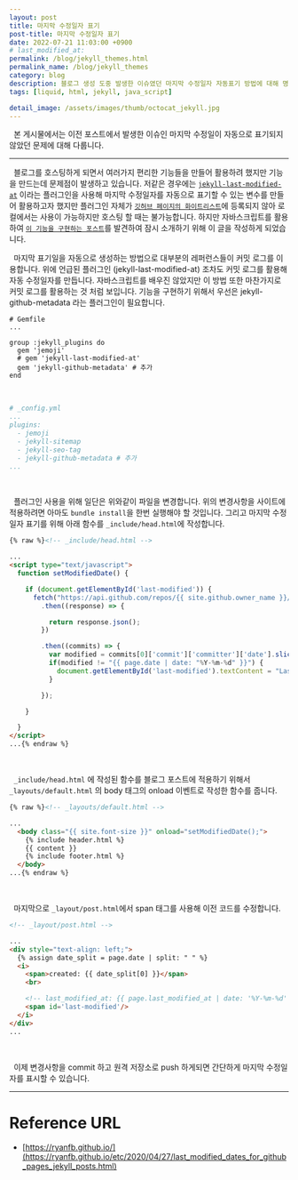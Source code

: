 ```yaml
---
layout: post
title: 마지막 수정일자 표기
post-title: 마지막 수정일자 표기
date: 2022-07-21 11:03:00 +0900
# last_modified_at:
permalink: /blog/jekyll_themes.html
permalink_name: /blog/jekyll_themes
category: blog
description: 블로그 생성 도중 발생한 이슈였던 마지막 수정일자 자동표기 방법에 대해 명시합니다.
tags: [liquid, html, jekyll, java_script]

detail_image: /assets/images/thumb/octocat_jekyll.jpg
---
```


&nbsp; 본 게시물에서는 이전 포스트에서 발생한 이슈인 마지막 수정일이 자동으로 표기되지 않았던 문제에 대해 다룹니다.

---
&nbsp; 블로그를 호스팅하게 되면서 여러가지 편리한 기능들을 만들어 활용하려 했지만 기능을 만드는데 문제점이 발생하고 있습니다. 저같은 경우에는 [``jekyll-last-modified-at``](https://github.com/gjtorikian/jekyll-last-modified-at) 이라는 플러그인을 사용해 마지막 수정일자를 자동으로 표기할 수 있는 변수를 만들어 활용하고자 했지만 플러그인 자체가 [``깃허브 페이지의 화이트리스트``](https://github.com/github/pages-gem/blob/master/lib/github-pages/plugins.rb)에 등록되지 않아 로컬에서는 사용이 가능하지만 호스팅 할 때는 불가능합니다. 하지만 자바스크립트를 활용하여 [``이 기능을 구현하는 포스트``](https://ryanfb.github.io/etc/2020/04/27/last_modified_dates_for_github_pages_jekyll_posts.html)를 발견하여 잠시 소개하기 위해 이 글을 작성하게 되었습니다.

&nbsp; 마지막 표기일을 자동으로 생성하는 방법으로 대부분의 레퍼런스들이 커밋 로그를 이용합니다. 위에 언급된 플러그인 (jekyll-last-modified-at) 조차도 커밋 로그를 활용해 자동 수정일자를 만듭니다. 자바스크립트를 배우진 않았지만 이 방법 또한 마찬가지로 커밋 로그를 활용하는 것 처럼 보입니다. 기능을 구현하기 위해서 우선은 jekyll-github-metadata 라는 플러그인이 필요합니다.

```shell
# Gemfile
...

group :jekyll_plugins do
  gem 'jemoji'
  # gem 'jekyll-last-modified-at'
  gem 'jekyll-github-metadata' # 추가
end
```
<br>

```yml
# _config.yml
...
plugins:
  - jemoji
  - jekyll-sitemap
  - jekyll-seo-tag
  - jekyll-github-metadata # 추가
...
```
<br>

&nbsp; 플러그인 사용을 위해 일단은 위와같이 파일을 변경합니다. 위의 변경사항을 사이트에 적용하려면 아마도 ``bundle install``을 한번 실행해야 할 것입니다. 그리고 마지막 수정일자 표기를 위해 아래 함수를 ``_include/head.html``에 작성합니다.

```html
{% raw %}<!-- _include/head.html -->

...
<script type="text/javascript">
  function setModifiedDate() {

    if (document.getElementById('last-modified')) {
      fetch("https://api.github.com/repos/{{ site.github.owner_name }}/{{ site.github.repository_name }}/commits?path={{ page.path }}")
        .then((response) => {

          return response.json();
        })

        .then((commits) => {
          var modified = commits[0]['commit']['committer']['date'].slice(0,10);
          if(modified != "{{ page.date | date: "%Y-%m-%d" }}") {
            document.getElementById('last-modified').textContent = "Last Modified: " + modified;
          }

        });

    }

  }
</script>
...{% endraw %}
```
<br>

&nbsp; ``_include/head.html`` 에 작성된 함수를 블로그 포스트에 적용하기 위해서 ``_layouts/default.html`` 의 body 태그의 onload 이벤트로 작성한 함수를 줍니다.

```html
{% raw %}<!-- _layouts/default.html -->

...
  <body class="{{ site.font-size }}" onload="setModifiedDate();">
    {% include header.html %}
    {{ content }}
    {% include footer.html %}
  </body>
...{% endraw %}
```
<br>

&nbsp; 마지막으로 ``_layout/post.html``에서 span 태그를 사용해 이전 코드를 수정합니다.

```html
<!-- _layout/post.html -->

...
<div style="text-align: left;">
  {% assign date_split = page.date | split: " " %}
  <i>
    <span>created: {{ date_split[0] }}</span>
    <br>

    <!-- last_modified_at: {{ page.last_modified_at | date: '%Y-%m-%d' }} -->
    <span id='last-modified'/>
  </i>
</div>
...
```
<br>

&nbsp; 이제 변경사항을 commit 하고 원격 저장소로 push 하게되면 간단하게 마지막 수정일자를 표시할 수 있습니다.
<br>

---

# Reference URL
- [https://ryanfb.github.io/](https://ryanfb.github.io/etc/2020/04/27/last_modified_dates_for_github_pages_jekyll_posts.html)
